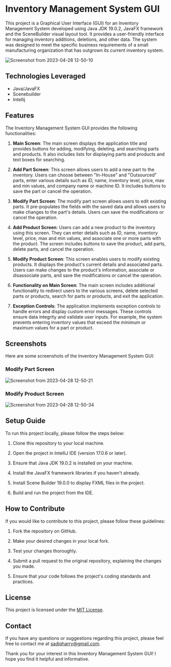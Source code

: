 # Inventory Management System GUI

This project is a Graphical User Interface (GUI) for an Inventory Management System developed using Java JDK 19.0.2, JavaFX framework and the SceneBuilder visual layout tool. It provides a user-friendly interface for managing inventory additions, deletions, and other data. The system was designed to meet the specific business requirements of a small manufacturing organization that has outgrown its current inventory system.

![Screenshot from 2023-04-28 12-50-10](https://user-images.githubusercontent.com/116308353/235231832-7d2d3fcc-6162-4a79-80a0-64abe0248f5e.png)

## Technologies Leveraged
- Java/JavaFX
- Scenebuilder
- Intellij 

## Features

The Inventory Management System GUI provides the following functionalities:

1. **Main Screen**: The main screen displays the application title and provides buttons for adding, modifying, deleting, and searching parts and products. It also includes lists for displaying parts and products and text boxes for searching.

2. **Add Part Screen**: This screen allows users to add a new part to the inventory. Users can choose between "In-House" and "Outsourced" parts, enter various details such as ID, name, inventory level, price, max and min values, and company name or machine ID. It includes buttons to save the part or cancel the operation.

3. **Modify Part Screen**: The modify part screen allows users to edit existing parts. It pre-populates the fields with the saved data and allows users to make changes to the part's details. Users can save the modifications or cancel the operation.

4. **Add Product Screen**: Users can add a new product to the inventory using this screen. They can enter details such as ID, name, inventory level, price, max and min values, and associate one or more parts with the product. The screen includes buttons to save the product, add parts, delete parts, and cancel the operation.

5. **Modify Product Screen**: This screen enables users to modify existing products. It displays the product's current details and associated parts. Users can make changes to the product's information, associate or disassociate parts, and save the modifications or cancel the operation.

6. **Functionality on Main Screen**: The main screen includes additional functionality to redirect users to the various screens, delete selected parts or products, search for parts or products, and exit the application.

7. **Exception Controls**: The application implements exception controls to handle errors and display custom error messages. These controls ensure data integrity and validate user inputs. For example, the system prevents entering inventory values that exceed the minimum or maximum values for a part or product.




## Screenshots

Here are some screenshots of the Inventory Management System GUI:

### Modify Part Screen
![Screenshot from 2023-04-28 12-50-21](https://user-images.githubusercontent.com/116308353/235231826-683783be-e111-4a06-a94c-b4ceb0f1f811.png)

### Modify Product Screen
![Screenshot from 2023-04-28 12-50-34](https://user-images.githubusercontent.com/116308353/235231814-3b875af3-c0f0-4c01-b8f5-fd739b524403.png)





## Setup Guide

To run this project locally, please follow the steps below:

1. Clone this repository to your local machine.

2. Open the project in IntelliJ IDE (version 17.0.6 or later).

3. Ensure that Java JDK 19.0.2 is installed on your machine.

4. Install the JavaFX framework libraries if you haven't already.

5. Install Scene Builder 19.0.0 to display FXML files in the project.

6. Build and run the project from the IDE.




## How to Contribute

If you would like to contribute to this project, please follow these guidelines:

1. Fork the repository on GitHub.

2. Make your desired changes in your local fork.

3. Test your changes thoroughly.

4. Submit a pull request to the original repository, explaining the changes you made.

5. Ensure that your code follows the project's coding standards and practices.




## License

This project is licensed under the [MIT License](LICENSE).

## Contact

If you have any questions or suggestions regarding this project, please feel free to contact me at [sadiqharry@gmail.com](mailto:sadiqharry@gmail.com).

Thank you for your interest in this Inventory Management System GUI! I hope you find it helpful and informative.


